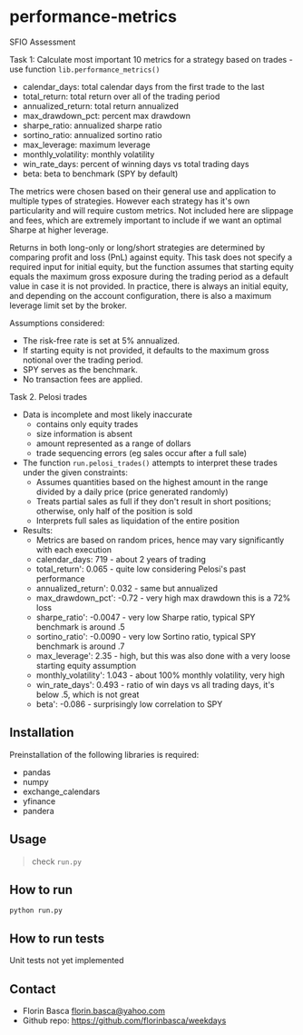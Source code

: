 # performance-metrics
SFIO Assessment

Task 1:
Calculate most important 10 metrics for a strategy based on trades - use function `lib.performance_metrics()`
- calendar_days:      total calendar days from the first trade to the last
- total_return:       total return over all of the trading period
- annualized_return:  total return annualized
- max_drawdown_pct:   percent max drawdown
- sharpe_ratio:       annualized sharpe ratio
- sortino_ratio:      annualized sortino ratio
- max_leverage:       maximum leverage
- monthly_volatility: monthly volatility
- win_rate_days:      percent of winning days vs total trading days
- beta:               beta to benchmark (SPY by default)

The metrics were chosen based on their general use and application to multiple types of strategies. However each strategy has it's own particularity and will require custom metrics. Not included here are slippage and fees, which are extremely important to include if we want an optimal Sharpe at higher leverage.

Returns in both long-only or long/short strategies are determined by comparing profit and loss (PnL) against equity. This task does not specify a required input for initial equity, but the function assumes that starting equity equals the maximum gross exposure during the trading period as a default value in case it is not provided. In practice, there is always an initial equity, and depending on the account configuration, there is also a maximum leverage limit set by the broker.

Assumptions considered:
  - The risk-free rate is set at 5% annualized.
  - If starting equity is not provided, it defaults to the maximum gross notional over the trading period.
  - SPY serves as the benchmark.
  - No transaction fees are applied.

Task 2. Pelosi trades
- Data is incomplete and most likely inaccurate
  - contains only equity trades
  - size information is absent
  - amount represented as a range of dollars
  - trade sequencing errors (eg sales occur after a full sale)
- The function `run.pelosi_trades()` attempts to interpret these trades under the given constraints:
  - Assumes quantities based on the highest amount in the range divided by a daily price (price generated randomly)
  - Treats partial sales as full if they don't result in short positions; otherwise, only half of the position is sold
  - Interprets full sales as liquidation of the entire position
- Results: 
  - Metrics are based on random prices, hence may vary significantly with each execution
  - calendar_days: 719          - about 2 years of trading
  - total_return': 0.065        - quite low considering Pelosi's past performance
  - annualized_return': 0.032   - same but annualized
  - max_drawdown_pct': -0.72    - very high max drawdown this is a 72% loss
  - sharpe_ratio': -0.0047      - very low Sharpe ratio, typical SPY benchmark is around .5
  - sortino_ratio': -0.0090     - very low Sortino ratio, typical SPY benchmark is around .7
  - max_leverage': 2.35         - high, but this was also done with a very loose starting equity assumption
  - monthly_volatility': 1.043  - about 100% monthly volatility, very high
  - win_rate_days': 0.493       - ratio of win days vs all trading days, it's below .5, which is not great
  - beta': -0.086               - surprisingly low correlation to SPY


## Installation
Preinstallation of the following libraries is required:
- pandas
- numpy
- exchange_calendars
- yfinance
- pandera

## Usage
> check `run.py`

## How to run
```
python run.py
```

## How to run tests
Unit tests not yet implemented


## Contact
- Florin Basca florin.basca@yahoo.com
- Github repo: https://github.com/florinbasca/weekdays

